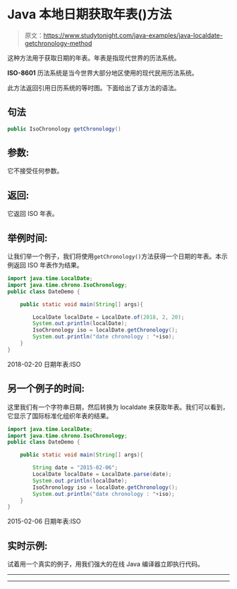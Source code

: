 # Java 本地日期获取年表()方法

> 原文：<https://www.studytonight.com/java-examples/java-localdate-getchronology-method>

这种方法用于获取日期的年表。年表是指现代世界的历法系统。

**ISO-8601** 历法系统是当今世界大部分地区使用的现代民用历法系统。

此方法返回引用日历系统的等时图。下面给出了该方法的语法。

## 句法

```java
public IsoChronology getChronology()
```

## 参数:

它不接受任何参数。

## 返回:

它返回 ISO 年表。

## 举例时间:

让我们举一个例子，我们将使用`getChronology()`方法获得一个日期的年表。本示例返回 ISO 年表作为结果。

```java
import java.time.LocalDate;
import java.time.chrono.IsoChronology;
public class DateDemo {

	public static void main(String[] args){  

		LocalDate localDate = LocalDate.of(2018, 2, 20);
		System.out.println(localDate);
		IsoChronology iso = localDate.getChronology();
		System.out.println("date chronology : "+iso);
	}
}
```

2018-02-20
日期年表:ISO

## 另一个例子的时间:

这里我们有一个字符串日期，然后转换为 localdate 来获取年表。我们可以看到，它显示了国际标准化组织年表的结果。

```java
import java.time.LocalDate;
import java.time.chrono.IsoChronology;
public class DateDemo {

	public static void main(String[] args){  

		String date = "2015-02-06";
		LocalDate localDate = LocalDate.parse(date);
		System.out.println(localDate);
		IsoChronology iso = localDate.getChronology();
		System.out.println("date chronology : "+iso);
	}
}
```

2015-02-06
日期年表:ISO

## 实时示例:

试着用一个真实的例子，用我们强大的在线 Java 编译器立即执行代码。

* * *

* * *